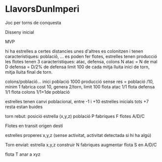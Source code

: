 # LlavorsDunImperi
Joc per torns de conquesta

Disseny inicial

MVP

hi ha estrelles a certes distancies unes d'altres
es colonitzen i tenen característiques: població, ...
es poden fer flotes, estrelles tenen producció
les flotes tenen 3 característiques: atac, defensa, colons
N atac = N de mal
D defensa = D/2% de defensa
limit 100 de cada
mitja lluita inici de torn, mitja lluita final de torn.

colons/població... inici població 1000
producció sense res = població /10, minim 1
fabrica cost 10, genera 2/torn, limit 100
flota atac 1/1
flota defensa 1/1
flota colons 1/1+1de població

estrelles tenen canvi poblacional, entre -1 i +10
estrelles inicials tots +7
resta estan buides

torn rebut:
posició estrella (x,y,z)
població P
fabriques F
flotes A/D/C

Flotes en transit
origen
destí

estrelles properes
x,y,z (sense activitat, activitat detectada si hi ha algú)

Torn enviat:
estrella x,y,z
construir N fabriques
augmentar flota S en A/D/C

flota T anar a xyz
